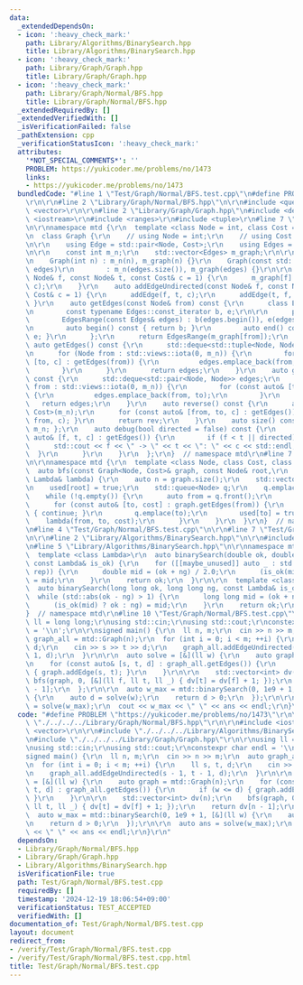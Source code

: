 ```yaml
---
data:
  _extendedDependsOn:
  - icon: ':heavy_check_mark:'
    path: Library/Algorithms/BinarySearch.hpp
    title: Library/Algorithms/BinarySearch.hpp
  - icon: ':heavy_check_mark:'
    path: Library/Graph/Graph.hpp
    title: Library/Graph/Graph.hpp
  - icon: ':heavy_check_mark:'
    path: Library/Graph/Normal/BFS.hpp
    title: Library/Graph/Normal/BFS.hpp
  _extendedRequiredBy: []
  _extendedVerifiedWith: []
  _isVerificationFailed: false
  _pathExtension: cpp
  _verificationStatusIcon: ':heavy_check_mark:'
  attributes:
    '*NOT_SPECIAL_COMMENTS*': ''
    PROBLEM: https://yukicoder.me/problems/no/1473
    links:
    - https://yukicoder.me/problems/no/1473
  bundledCode: "#line 1 \"Test/Graph/Normal/BFS.test.cpp\"\n#define PROBLEM \"https://yukicoder.me/problems/no/1473\"\
    \r\n\r\n#line 2 \"Library/Graph/Normal/BFS.hpp\"\n\r\n#include <queue>\r\n#include\
    \ <vector>\r\n\r\n#line 2 \"Library/Graph/Graph.hpp\"\n#include <deque>\r\n#include\
    \ <iostream>\r\n#include <ranges>\r\n#include <tuple>\r\n#line 7 \"Library/Graph/Graph.hpp\"\
    \n\r\nnamespace mtd {\r\n  template <class Node = int, class Cost = long long>\r\
    \n  class Graph {\r\n    // using Node = int;\r\n    // using Cost = long long;\r\
    \n\r\n    using Edge = std::pair<Node, Cost>;\r\n    using Edges = std::vector<Edge>;\r\
    \n\r\n    const int m_n;\r\n    std::vector<Edges> m_graph;\r\n\r\n  public:\r\
    \n    Graph(int n) : m_n(n), m_graph(n) {}\r\n    Graph(const std::vector<Edges>&\
    \ edges)\r\n        : m_n(edges.size()), m_graph(edges) {}\r\n\r\n    auto addEdge(const\
    \ Node& f, const Node& t, const Cost& c = 1) {\r\n      m_graph[f].emplace_back(t,\
    \ c);\r\n    }\r\n    auto addEdgeUndirected(const Node& f, const Node& t, const\
    \ Cost& c = 1) {\r\n      addEdge(f, t, c);\r\n      addEdge(t, f, c);\r\n   \
    \ }\r\n    auto getEdges(const Node& from) const {\r\n      class EdgesRange {\r\
    \n        const typename Edges::const_iterator b, e;\r\n\r\n      public:\r\n\
    \        EdgesRange(const Edges& edges) : b(edges.begin()), e(edges.end()) {}\r\
    \n        auto begin() const { return b; }\r\n        auto end() const { return\
    \ e; }\r\n      };\r\n      return EdgesRange(m_graph[from]);\r\n    }\r\n   \
    \ auto getEdges() const {\r\n      std::deque<std::tuple<Node, Node, Cost>> edges;\r\
    \n      for (Node from : std::views::iota(0, m_n)) {\r\n        for (const auto&\
    \ [to, c] : getEdges(from)) {\r\n          edges.emplace_back(from, to, c);\r\n\
    \        }\r\n      }\r\n      return edges;\r\n    }\r\n    auto getEdgesExcludeCost()\
    \ const {\r\n      std::deque<std::pair<Node, Node>> edges;\r\n      for (Node\
    \ from : std::views::iota(0, m_n)) {\r\n        for (const auto& [to, _] : getEdges(from))\
    \ {\r\n          edges.emplace_back(from, to);\r\n        }\r\n      }\r\n   \
    \   return edges;\r\n    }\r\n    auto reverse() const {\r\n      auto rev = Graph<Node,\
    \ Cost>(m_n);\r\n      for (const auto& [from, to, c] : getEdges()) { rev.addEdge(to,\
    \ from, c); }\r\n      return rev;\r\n    }\r\n    auto size() const { return\
    \ m_n; };\r\n    auto debug(bool directed = false) const {\r\n      for (const\
    \ auto& [f, t, c] : getEdges()) {\r\n        if (f < t || directed) {\r\n    \
    \      std::cout << f << \" -> \" << t << \": \" << c << std::endl;\r\n      \
    \  }\r\n      }\r\n    }\r\n  };\r\n}  // namespace mtd\r\n#line 7 \"Library/Graph/Normal/BFS.hpp\"\
    \n\r\nnamespace mtd {\r\n  template <class Node, class Cost, class Lambda>\r\n\
    \  auto bfs(const Graph<Node, Cost>& graph, const Node& root,\r\n           const\
    \ Lambda& lambda) {\r\n    auto n = graph.size();\r\n    std::vector<bool> used(n);\r\
    \n    used[root] = true;\r\n    std::queue<Node> q;\r\n    q.emplace(root);\r\n\
    \    while (!q.empty()) {\r\n      auto from = q.front();\r\n      q.pop();\r\n\
    \      for (const auto& [to, cost] : graph.getEdges(from)) {\r\n        if (used[to])\
    \ { continue; }\r\n        q.emplace(to);\r\n        used[to] = true;\r\n    \
    \    lambda(from, to, cost);\r\n      }\r\n    }\r\n  }\r\n}  // namespace mtd\r\
    \n#line 4 \"Test/Graph/Normal/BFS.test.cpp\"\n\r\n#line 7 \"Test/Graph/Normal/BFS.test.cpp\"\
    \n\r\n#line 2 \"Library/Algorithms/BinarySearch.hpp\"\n\r\n#include <numeric>\r\
    \n#line 5 \"Library/Algorithms/BinarySearch.hpp\"\n\r\nnamespace mtd {\r\n\r\n\
    \  template <class Lambda>\r\n  auto binarySearch(double ok, double ng, int rep,\
    \ const Lambda& is_ok) {\r\n    for ([[maybe_unused]] auto _ : std::views::iota(0,\
    \ rep)) {\r\n      double mid = (ok + ng) / 2.0;\r\n      (is_ok(mid) ? ok : ng)\
    \ = mid;\r\n    }\r\n    return ok;\r\n  }\r\n\r\n  template <class Lambda>\r\n\
    \  auto binarySearch(long long ok, long long ng, const Lambda& is_ok) {\r\n  \
    \  while (std::abs(ok - ng) > 1) {\r\n      long long mid = (ok + ng) >> 1;\r\n\
    \      (is_ok(mid) ? ok : ng) = mid;\r\n    }\r\n    return ok;\r\n  }\r\n\r\n\
    }  // namespace mtd\r\n#line 10 \"Test/Graph/Normal/BFS.test.cpp\"\n\r\nusing\
    \ ll = long long;\r\nusing std::cin;\r\nusing std::cout;\r\nconstexpr char endl\
    \ = '\\n';\r\n\r\nsigned main() {\r\n  ll n, m;\r\n  cin >> n >> m;\r\n  auto\
    \ graph_all = mtd::Graph(n);\r\n  for (int i = 0; i < m; ++i) {\r\n    ll s, t,\
    \ d;\r\n    cin >> s >> t >> d;\r\n    graph_all.addEdgeUndirected(s - 1, t -\
    \ 1, d);\r\n  }\r\n\r\n  auto solve = [&](ll w) {\r\n    auto graph = mtd::Graph(n);\r\
    \n    for (const auto& [s, t, d] : graph_all.getEdges()) {\r\n      if (w <= d)\
    \ { graph.addEdge(s, t); }\r\n    }\r\n\r\n    std::vector<int> dv(n);\r\n   \
    \ bfs(graph, 0, [&](ll f, ll t, ll _) { dv[t] = dv[f] + 1; });\r\n    return dv[n\
    \ - 1];\r\n  };\r\n\r\n  auto w_max = mtd::binarySearch(0, 1e9 + 1, [&](ll w)\
    \ {\r\n    auto d = solve(w);\r\n    return d > 0;\r\n  });\r\n\r\n  auto ans\
    \ = solve(w_max);\r\n  cout << w_max << \" \" << ans << endl;\r\n}\r\n"
  code: "#define PROBLEM \"https://yukicoder.me/problems/no/1473\"\r\n\r\n#include\
    \ \"./../../../Library/Graph/Normal/BFS.hpp\"\r\n\r\n#include <iostream>\r\n#include\
    \ <vector>\r\n\r\n#include \"./../../../Library/Algorithms/BinarySearch.hpp\"\r\
    \n#include \"./../../../Library/Graph/Graph.hpp\"\r\n\r\nusing ll = long long;\r\
    \nusing std::cin;\r\nusing std::cout;\r\nconstexpr char endl = '\\n';\r\n\r\n\
    signed main() {\r\n  ll n, m;\r\n  cin >> n >> m;\r\n  auto graph_all = mtd::Graph(n);\r\
    \n  for (int i = 0; i < m; ++i) {\r\n    ll s, t, d;\r\n    cin >> s >> t >> d;\r\
    \n    graph_all.addEdgeUndirected(s - 1, t - 1, d);\r\n  }\r\n\r\n  auto solve\
    \ = [&](ll w) {\r\n    auto graph = mtd::Graph(n);\r\n    for (const auto& [s,\
    \ t, d] : graph_all.getEdges()) {\r\n      if (w <= d) { graph.addEdge(s, t);\
    \ }\r\n    }\r\n\r\n    std::vector<int> dv(n);\r\n    bfs(graph, 0, [&](ll f,\
    \ ll t, ll _) { dv[t] = dv[f] + 1; });\r\n    return dv[n - 1];\r\n  };\r\n\r\n\
    \  auto w_max = mtd::binarySearch(0, 1e9 + 1, [&](ll w) {\r\n    auto d = solve(w);\r\
    \n    return d > 0;\r\n  });\r\n\r\n  auto ans = solve(w_max);\r\n  cout << w_max\
    \ << \" \" << ans << endl;\r\n}\r\n"
  dependsOn:
  - Library/Graph/Normal/BFS.hpp
  - Library/Graph/Graph.hpp
  - Library/Algorithms/BinarySearch.hpp
  isVerificationFile: true
  path: Test/Graph/Normal/BFS.test.cpp
  requiredBy: []
  timestamp: '2024-12-19 18:06:54+09:00'
  verificationStatus: TEST_ACCEPTED
  verifiedWith: []
documentation_of: Test/Graph/Normal/BFS.test.cpp
layout: document
redirect_from:
- /verify/Test/Graph/Normal/BFS.test.cpp
- /verify/Test/Graph/Normal/BFS.test.cpp.html
title: Test/Graph/Normal/BFS.test.cpp
---
```

